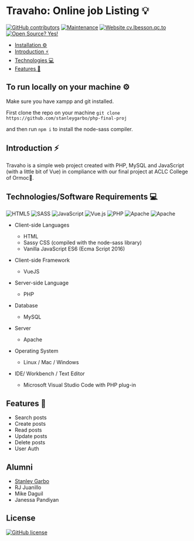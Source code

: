 
# Travaho: Online job Listing :bulb: 

[![GitHub contributors](https://img.shields.io/github/contributors/stanleygarbo/php-final-proj.svg)](https://GitHub.com/stanleygarbo/php-final-proj/graphs/contributors/) [![Maintenance](https://img.shields.io/badge/Maintained%3F-no-red.svg)](https://bitbucket.org/lbesson/ansi-colors) [![Website cv.lbesson.qc.to](https://img.shields.io/website-up-down-green-red/http/cv.lbesson.qc.to.svg)](http://cv.lbesson.qc.to/) [![Open Source? Yes!](https://badgen.net/badge/Open%20Source%20%3F/Yes%21/blue?icon=github)](https://github.com/Naereen/badges/)


- [Installation ⚙️](#introduction)
- [Introduction ⚡️](#introduction)
- [Technologies :computer:](#technologies)
- [Features 🎯](#features)

## To run locally on your machine ⚙️

Make sure you have xampp and git installed. 

First clone the repo on your machine 
```git clone https://github.com/stanleygarbo/php-final-proj``` 

and then run ```npm i``` to install the node-sass compiler. 

## Introduction ⚡️ 

Travaho is a simple web project created with PHP, MySQL and JavaScript (with a little bit of Vue) in compliance with our final project at ACLC College of Ormoc:school:.

## Technologies/Software Requirements :computer:


![HTML5](https://img.shields.io/badge/html5%20-%23E34F26.svg?&style=for-the-badge&logo=html5&logoColor=white) ![SASS](https://img.shields.io/badge/SASS%20-hotpink.svg?&style=for-the-badge&logo=SASS&logoColor=white) ![JavaScript](https://img.shields.io/badge/javascript%20-%23323330.svg?&style=for-the-badge&logo=javascript&logoColor=%23F7DF1E) ![Vue.js](https://img.shields.io/badge/vuejs%20-%2335495e.svg?&style=for-the-badge&logo=vue.js&logoColor=%234FC08D) ![PHP](https://img.shields.io/badge/php-%23777BB4.svg?&style=for-the-badge&logo=php&logoColor=white) ![Apache](https://img.shields.io/badge/apache%20-%23D42029.svg?&style=for-the-badge&logo=apache&logoColor=white) ![Apache](https://img.shields.io/badge/mysql-%2300f.svg?&style=for-the-badge&logo=mysql&logoColor=white)

- Client-side Languages
    - HTML
    - Sassy CSS (compiled with the node-sass library)
    - Vanilla JavaScript ES6 (Ecma Script 2016)

- Client-side Framework
    - VueJS

- Server-side Language
    - PHP

- Database
    - MySQL

- Server
    - Apache

- Operating System
    - Linux / Mac / Windows

- IDE/ Workbench / Text Editor
    - Microsoft Visual Studio Code with PHP plug-in

## Features 🎯

- Search posts 
- Create posts
- Read posts
- Update posts
- Delete posts
- User Auth


## Alumni

- [Stanley Garbo](stanleygarbo.com)
- RJ Juanillo
- Mike Daguil
- Janessa Pandiyan


## License

[![GitHub license](https://img.shields.io/github/license/stanleygarbo/php-final-proj.svg)](https://github.com/stanleygarbo/phpfinal-proj/blob/master/LICENSE) 
